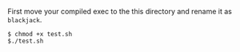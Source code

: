 First move your compiled exec to the this directory and rename it as `blackjack`.

```shell 
$ chmod +x test.sh
$./test.sh
```